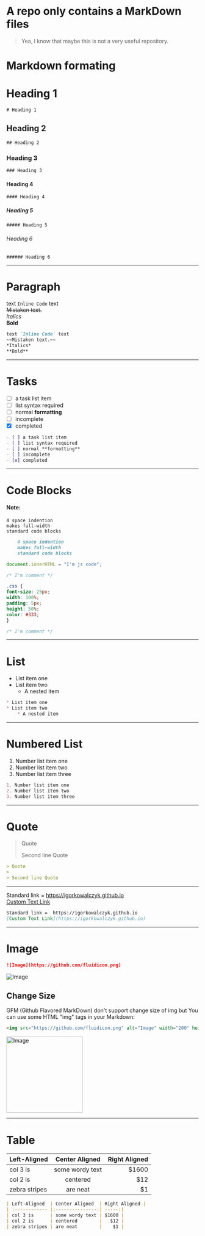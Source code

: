 # A repo only contains a MarkDown files
> Yea, I know that maybe this is not a very useful repository.

# Markdown formating

# Heading 1
`# Heading 1`

## Heading 2
`## Heading 2`

### Heading 3
`### Heading 3`

#### Heading 4
`#### Heading 4`

##### Heading 5
`##### Heading 5`

###### Heading 6
`###### Heading 6`

---

# Paragraph

text `Inline Code` text		
~~Mistaken text.~~	
*Italics*	
**Bold**	

```markdown
text `Inline Code` text		
~~Mistaken text.~~	
*Italics*	
**Bold**	
```

---

# Tasks

- [ ] a task list item
- [ ] list syntax required
- [ ] normal **formatting**
- [ ] incomplete
- [x] completed

```markdown
- [ ] a task list item
- [ ] list syntax required
- [ ] normal **formatting**
- [ ] incomplete
- [x] completed
```

---

# Code Blocks

#### Note:
    4 space indention
    makes full-width
    standard code blocks
	
```markdown
    4 space indention
    makes full-width
    standard code blocks
```


```js
document.innerHTML = "I'm js code";

/* I'm comment */
```

```css
.css {
font-size: 25px;
width: 100%;
padding: 5px;
height: 50%;
color: #333;
}

/* I'm comment */
```

---

# List

* List item one
* List item two
    * A nested item


```markdown
* List item one
* List item two
    * A nested item
```

---

# Numbered List

1. Number list item one		
2. Number list item two
3. Number list item three

```markdown
1. Number list item one		
2. Number list item two
3. Number list item three
```

---

# Quote

> Quote
> 
> Second line Quote

```markdown
> Quote
> 
> Second line Quote
```


---

Standard link =  https://igorkowalczyk.github.io <br>
[Custom Text Link](https://igorkowalczyk.github.io)

```markdown
Standard link =  https://igorkowalczyk.github.io
[Custom Text Link](https://igorkowalczyk.github.io)
```

---

# Image

```markdown
![Image](https://github.com/fluidicon.png)
```
![Image](https://github.com/fluidicon.png)

## Change Size
GFM (Github Flavored MarkDown) don't support change size of img but You can use some HTML "img" tags in your Markdown:
									       
```html
<img src="https://github.com/fluidicon.png" alt="Image" width="200" height="200"/>
```

<img src="https://github.com/fluidicon.png" alt="Image" width="200" height="200"/>

---

# Table

| Left-Aligned  | Center Aligned  | Right Aligned |
| :------------ |:---------------:| -----:|
| col 3 is      | some wordy text | $1600 |
| col 2 is      | centered        |   $12 |
| zebra stripes | are neat        |    $1 |

```markdown
| Left-Aligned  | Center Aligned  | Right Aligned |
| :------------ |:---------------:| -----:|
| col 3 is      | some wordy text | $1600 |
| col 2 is      | centered        |   $12 |
| zebra stripes | are neat        |    $1 |
```
